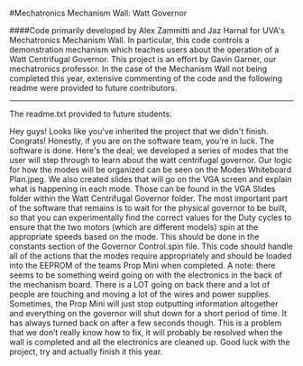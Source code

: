 #Mechatronics Mechanism Wall: Watt Governor

####Code primarily developed by Alex Zammitti and Jaz Harnal for UVA's Mechatronics Mechanism Wall. In particular, this code controls a demonstration mechanism which teaches users about the operation of a Watt Centrifugal Governor. This project is an effort by Gavin Garner, our mechatronics professor. In the case of the Mechanism Wall not being completed this year, extensive commenting of the code and the following readme were provided to future contributors.


---


The readme.txt provided to future students:

Hey guys! Looks like you've inherited the project that we didn't finish. Congrats! Honestly, if you are on the software team, you’re in luck. The software is done. Here's the deal; we developed a series of modes that the user will step through to learn about the watt centrifugal governor. Our logic for how the modes will be organized can be seen on the Modes Whiteboard Plan.jpeg. We also created slides that will go on the VGA screen and explain what is happening in each mode. Those can be found in the VGA Slides folder within the Watt Centrifugal Governor folder. The most important part of the software that remains is to wait for the physical governor to be built, so that you can experimentally find the correct values for the Duty cycles to ensure that the two motors (which are different models) spin at the appropriate speeds based on the mode. This should be done in the constants section of the Governor Control.spin file. This code should handle all of the actions that the modes require appropriately and should be loaded into the EEPROM of the teams Prop Mini when completed. A note: there seems to be something weird going on with the electronics in the back of the mechanism board. There is a LOT going on back there and a lot of people are touching and moving a lot of the wires and power supplies. Sometimes, the Prop Mini will just stop outputting information altogether and everything on the governor will shut down for a short period of time. It has always turned back on after a few seconds though. This is a problem that we don’t really know how to fix, it will probably be resolved when the wall is completed and all the electronics are cleaned up. Good luck with the project, try and actually finish it this year.
